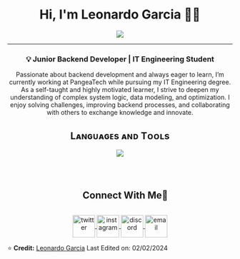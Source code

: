 <!--Start Intro-->  
<h1 align="center">Hi, I'm <strong>Leonardo Garcia</strong> 👨‍💻</h1>

<p align="center">
  <img src="https://readme-typing-svg.herokuapp.com/?lines=Welcome+to+my+GitHub+Profile!&center=true&width=360&height=30">
</p>

<hr/>

<h3 align="center">💡 Junior Backend Developer | IT Engineering Student</h3>

<p align="center">
  Passionate about backend development and always eager to learn, I’m currently working at PangeaTech while pursuing my IT Engineering degree.  
  As a self-taught and highly motivated learner, I strive to deepen my understanding of complex system logic, data modeling, and optimization.  
  I enjoy solving challenges, improving backend processes, and collaborating with others to exchange knowledge and innovate.
</p>
<!--End Intro-->

<!--Languages and Tools Section-->       
<h2 align="center">Lᴀɴɢᴜᴀɢᴇs ᴀɴᴅ Tᴏᴏʟs</h2> 
<p align="center">
  <img src="https://skillicons.dev/icons?i=js,postman,discord,sequelize,nodejs,react,linux,html,css,vscode,fastapi,py,postgresql,sqlite,mongodb,nginx,github,express&perline=10">
</p>
<br />

<!-- Connect with me -->
<!--h2 without bottom border-->
<div id="user-content-toc">
  <ul align="center">
    <summary><h2 style="display: inline-block">Connect With Me🤝</h2></summary>
  </ul>
</div>

<!--icons and links-->
<p align="center">
  <a href="https://twitter.com/Leonard07556504" target="blank">
    <img align="center" src="https://user-images.githubusercontent.com/88904952/234980676-61bfb021-ecc8-48f7-88e6-34c1b06c4a58.png" alt="twitter" height="50" width="50" />
  </a> 
  <a href="https://www.instagram.com/leonardogarcia7753/" target="blank">
    <img align="center" src="https://user-images.githubusercontent.com/88904952/234981169-2dd1e58f-4b7e-468c-8213-034ba62156c3.png" alt="instagram" height="50" width="50" />
  </a>
  <a href="https://discordapp.com/users/1105985116146258001" target="blank">
    <img align="center" src="https://user-images.githubusercontent.com/88904952/234982627-019fd336-6248-453c-9b05-97c13fd1d207.png" alt="discord" height="50" width="50" />
  </a>
  <a href="mailto:leonardojgarciaparada2005@gmail.com" target="blank">
    <img align="center" src="https://user-images.githubusercontent.com/88904952/234983774-20f060f2-bc50-4657-b02c-36c5cbe4a945.png" alt="email" height="50" width="50" />
  </a>
</p>


⭐ **Credit:** [Leonardo Garcia](https://github.com/LeonardoGarcia2005)
Last Edited on: 02/02/2024

